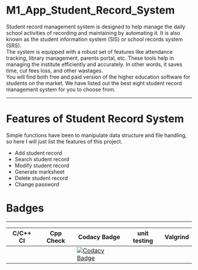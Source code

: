 # M1_App_Student_Record_System

Student record management system is designed to help manage the daily school activities of recording and maintaining by automating it. It is also known as the student information system (SIS) or school records system (SRS). 
<br>
The system is equipped with a robust set of features like attendance tracking, library management, parents portal, etc. These tools help in managing the institute efficiently and accurately. In other words, it saves time, cut fees loss, and other wastages. 
<br>
You will find both free and paid version of the higher education software for students on the market. We have listed out the best eight student record management system for you to choose from. 


---
# Features of Student Record System
Simple functions have been to manipulate data structure and file handling, so here I will just list the features of this project.
* Add student record
* Search student record
* Modify student record
* Generate marksheet 
* Delete student record
* Change password

# Badges
<hr>

|C/C++ CI | Cpp Check | Codacy Badge | unit testing | Valgrind |
|---------| ----------| -------------| -------------|----------|
| | | [![Codacy Badge](https://app.codacy.com/project/badge/Grade/48e97228eec34f17968278cafcd75d2b)](https://www.codacy.com/gh/samiullahansari7373/M1_App_Student_Record_System/dashboard?utm_source=github.com&amp;utm_medium=referral&amp;utm_content=samiullahansari7373/M1_App_Student_Record_System&amp;utm_campaign=Badge_Grade) | | |

